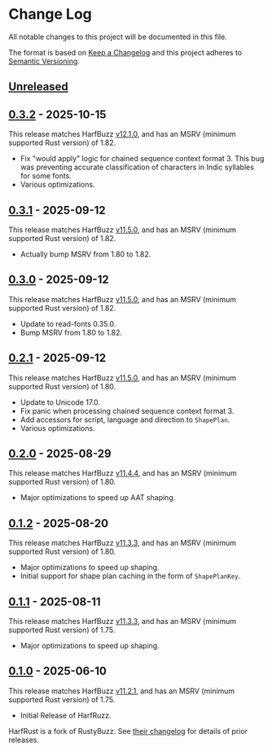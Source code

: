 # Change Log

All notable changes to this project will be documented in this file.

The format is based on [Keep a Changelog](http://keepachangelog.com/)
and this project adheres to [Semantic Versioning](http://semver.org/).

## [Unreleased]

## [0.3.2] - 2025-10-15

This release matches HarfBuzz [v12.1.0][harfbuzz-12.1.0], and has an MSRV (minimum supported Rust version) of 1.82.

- Fix "would apply" logic for chained sequence context format 3. This bug was preventing accurate classification of
  characters in Indic syllables for some fonts.
- Various optimizations.

## [0.3.1] - 2025-09-12

This release matches HarfBuzz [v11.5.0][harfbuzz-11.5.0], and has an MSRV (minimum supported Rust version) of 1.82.

- Actually bump MSRV from 1.80 to 1.82.

## [0.3.0] - 2025-09-12

This release matches HarfBuzz [v11.5.0][harfbuzz-11.5.0], and has an MSRV (minimum supported Rust version) of 1.82.

- Update to read-fonts 0.35.0.
- Bump MSRV from 1.80 to 1.82.

## [0.2.1] - 2025-09-12

This release matches HarfBuzz [v11.5.0][harfbuzz-11.5.0], and has an MSRV (minimum supported Rust version) of 1.80.

- Update to Unicode 17.0.
- Fix panic when processing chained sequence context format 3.
- Add accessors for script, language and direction to `ShapePlan`.
- Various optimizations.

## [0.2.0] - 2025-08-29

This release matches HarfBuzz [v11.4.4][harfbuzz-11.4.4], and has an MSRV (minimum supported Rust version) of 1.80.

- Major optimizations to speed up AAT shaping.

## [0.1.2] - 2025-08-20

This release matches HarfBuzz [v11.3.3][harfbuzz-11.3.3], and has an MSRV (minimum supported Rust version) of 1.80.

- Major optimizations to speed up shaping.
- Initial support for shape plan caching in the form of `ShapePlanKey`.

## [0.1.1] - 2025-08-11

This release matches HarfBuzz [v11.3.3][harfbuzz-11.3.3], and has an MSRV (minimum supported Rust version) of 1.75.

- Major optimizations to speed up shaping.

## [0.1.0] - 2025-06-10

This release matches HarfBuzz [v11.2.1][harfbuzz-11.2.1], and has an MSRV (minimum supported Rust version) of 1.75.

- Initial Release of HarfRuzz.

HarfRust is a fork of RustyBuzz.
See [their changelog](https://github.com/harfbuzz/rustybuzz/blob/main/CHANGELOG.md) for details of prior releases.

[Unreleased]: https://github.com/harfbuzz/harfrust/compare/0.3.2...HEAD
[0.3.2]: https://github.com/harfbuzz/harfrust/compare/0.3.1...0.3.2
[0.3.1]: https://github.com/harfbuzz/harfrust/compare/0.3.0...0.3.1
[0.3.0]: https://github.com/harfbuzz/harfrust/compare/0.2.1...0.3.0
[0.2.1]: https://github.com/harfbuzz/harfrust/compare/0.2.0...0.2.1
[0.2.0]: https://github.com/harfbuzz/harfrust/compare/0.1.2...0.2.0
[0.1.2]: https://github.com/harfbuzz/harfrust/compare/0.1.1...0.1.2
[0.1.1]: https://github.com/harfbuzz/harfrust/compare/0.1.0...0.1.1
<!-- The last release of RustyBuzz before 0.1.0. -->
[0.1.0]: https://github.com/harfbuzz/harfrust/compare/8c52723ff75e91a33ae36e527baed871097e64bf...0.1.0

[harfbuzz-11.2.1]: https://github.com/harfbuzz/harfbuzz/releases/tag/11.2.1
[harfbuzz-11.3.3]: https://github.com/harfbuzz/harfbuzz/releases/tag/11.3.3
[harfbuzz-11.4.4]: https://github.com/harfbuzz/harfbuzz/releases/tag/11.4.4
[harfbuzz-11.5.0]: https://github.com/harfbuzz/harfbuzz/releases/tag/11.5.0
[harfbuzz-12.1.0]: https://github.com/harfbuzz/harfbuzz/releases/tag/12.1.0

[@khaledhosny]: https://github.com/khaledhosny

[#65]: https://github.com/harfbuzz/harfrust/pull/65
